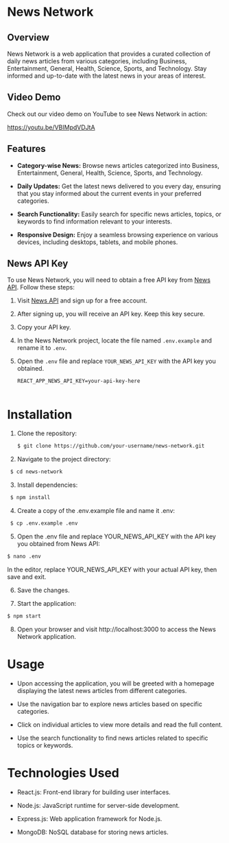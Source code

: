 # News Network

## Overview

News Network is a web application that provides a curated collection of daily news articles from various categories, including Business, Entertainment, General, Health, Science, Sports, and Technology. Stay informed and up-to-date with the latest news in your areas of interest.

## Video Demo

Check out our video demo on YouTube to see News Network in action:

https://youtu.be/VBIMpdVDJtA

## Features

- **Category-wise News:** Browse news articles categorized into Business, Entertainment, General, Health, Science, Sports, and Technology.

- **Daily Updates:** Get the latest news delivered to you every day, ensuring that you stay informed about the current events in your preferred categories.

- **Search Functionality:** Easily search for specific news articles, topics, or keywords to find information relevant to your interests.

- **Responsive Design:** Enjoy a seamless browsing experience on various devices, including desktops, tablets, and mobile phones.

## News API Key

To use News Network, you will need to obtain a free API key from [News API](https://newsapi.org/). Follow these steps:

1. Visit [News API](https://newsapi.org/) and sign up for a free account.

2. After signing up, you will receive an API key. Keep this key secure.

3. Copy your API key.

4. In the News Network project, locate the file named `.env.example` and rename it to `.env`.

5. Open the `.env` file and replace `YOUR_NEWS_API_KEY` with the API key you obtained.

   ```dotenv
   REACT_APP_NEWS_API_KEY=your-api-key-here


# Installation

1. Clone the repository:
   ```bash
   $ git clone https://github.com/your-username/news-network.git
   ```

2. Navigate to the project directory:
  ```bash
   $ cd news-network
  ```

3. Install dependencies:
  ```bash
   $ npm install
  ```

4. Create a copy of the .env.example file and name it .env:
  ```bash
   $ cp .env.example .env
  ```

5. Open the .env file and replace YOUR_NEWS_API_KEY with the API key you obtained from News API:
  ```bash
  $ nano .env
  ```

In the editor, replace YOUR_NEWS_API_KEY with your actual API key, then save and exit.

6. Save the changes.

7. Start the application:
  ```bash
  $ npm start
  ```

8. Open your browser and visit http://localhost:3000 to access the News Network application.


 # Usage
- Upon accessing the application, you will be greeted with a homepage displaying the latest news articles from different categories.

- Use the navigation bar to explore news articles based on specific categories.

- Click on individual articles to view more details and read the full content.

- Use the search functionality to find news articles related to specific topics or keywords.

# Technologies Used
- React.js: Front-end library for building user interfaces.
  
- Node.js: JavaScript runtime for server-side development.
  
- Express.js: Web application framework for Node.js.
  
- MongoDB: NoSQL database for storing news articles.
